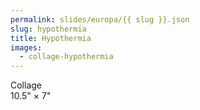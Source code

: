 ```yaml
---
permalink: slides/europa/{{ slug }}.json
slug: hypothermia
title: Hypothermia
images:
  - collage-hypothermia
---
```

Collage  
10.5" × 7"
